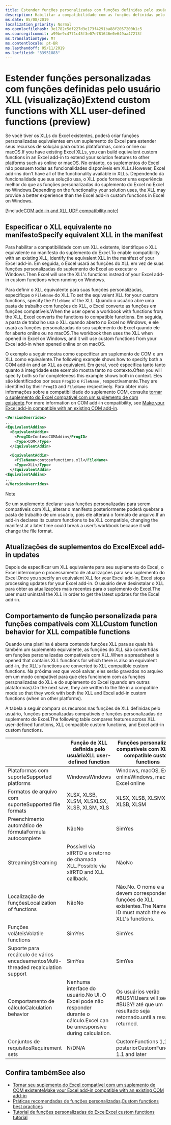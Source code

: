 ```yaml
---
title: Estender funções personalizadas com funções definidas pelo usuário XLL
description: Habilitar a compatibilidade com as funções definidas pelo usuário do Excel XLL que possuem funcionalidade equivalente às suas funções personalizadas (visualização)
ms.date: 05/08/2019
localization_priority: Normal
ms.openlocfilehash: 3e1782c5df227d3e173f4291ba88f2057200b1c5
ms.sourcegitcommit: a99be9c4771c45f3e07e781646e0e649aa47213f
ms.translationtype: MT
ms.contentlocale: pt-BR
ms.lasthandoff: 05/11/2019
ms.locfileid: "33951883"
---
```

# <a name="extend-custom-functions-with-xll-user-defined-functions-preview"></a><span data-ttu-id="b6847-103">Estender funções personalizadas com funções definidas pelo usuário XLL (visualização)</span><span class="sxs-lookup"><span data-stu-id="b6847-103">Extend custom functions with XLL user-defined functions (preview)</span></span>

<span data-ttu-id="b6847-104">Se você tiver os XLLs do Excel existentes, poderá criar funções personalizadas equivalentes em um suplemento do Excel para estender seus recursos de solução para outras plataformas, como online ou macOS.</span><span class="sxs-lookup"><span data-stu-id="b6847-104">If you have existing Excel XLLs, you can build equivalent custom functions in an Excel add-in to extend your solution features to other platforms such as online or macOS.</span></span> <span data-ttu-id="b6847-105">No entanto, os suplementos do Excel não possuem todas as funcionalidades disponíveis em XLLs.</span><span class="sxs-lookup"><span data-stu-id="b6847-105">However, Excel add-ins don't have all of the functionality available in XLLs.</span></span> <span data-ttu-id="b6847-106">Dependendo da funcionalidade que sua solução usa, o XLL pode fornecer uma experiência melhor do que as funções personalizadas do suplemento do Excel no Excel no Windows.</span><span class="sxs-lookup"><span data-stu-id="b6847-106">Depending on the functionality your solution uses, the XLL may provide a better experience than the Excel add-in custom functions in Excel on Windows.</span></span>

[!include[COM add-in and XLL UDF compatibility note](../includes/xll-compatibility-note.md)]

## <a name="specify-equivalent-xll-in-the-manifest"></a><span data-ttu-id="b6847-107">Especificar o XLL equivalente no manifesto</span><span class="sxs-lookup"><span data-stu-id="b6847-107">Specify equivalent XLL in the manifest</span></span>

<span data-ttu-id="b6847-108">Para habilitar a compatibilidade com um XLL existente, identifique o XLL equivalente no manifesto do suplemento do Excel.</span><span class="sxs-lookup"><span data-stu-id="b6847-108">To enable compatibility with an existing XLL, identify the equivalent XLL in the manifest of your Excel add-in.</span></span> <span data-ttu-id="b6847-109">Em seguida, o Excel usará as funções do XLL em vez de suas funções personalizadas do suplemento do Excel ao executar o Windows.</span><span class="sxs-lookup"><span data-stu-id="b6847-109">Then Excel will use the XLL's functions instead of your Excel add-in custom functions when running on Windows.</span></span>

<span data-ttu-id="b6847-110">Para definir o XLL equivalente para suas funções personalizadas, especifique o `FileName` do XLL.</span><span class="sxs-lookup"><span data-stu-id="b6847-110">To set the equivalent XLL for your custom functions, specify the `FileName` of the XLL.</span></span> <span data-ttu-id="b6847-111">Quando o usuário abre uma pasta de trabalho com funções do XLL, o Excel converte as funções em funções compatíveis.</span><span class="sxs-lookup"><span data-stu-id="b6847-111">When the user opens a workbook with functions from the XLL, Excel converts the functions to compatible functions.</span></span> <span data-ttu-id="b6847-112">Em seguida, a pasta de trabalho usa o XLL quando aberto no Excel no Windows, e ele usará as funções personalizadas do seu suplemento do Excel quando ele for aberto online ou no macOS.</span><span class="sxs-lookup"><span data-stu-id="b6847-112">The workbook then uses the XLL when opened in Excel on Windows, and it will use custom functions from your Excel add-in when opened online or on macOS.</span></span>

<span data-ttu-id="b6847-113">O exemplo a seguir mostra como especificar um suplemento de COM e um XLL como equivalente.</span><span class="sxs-lookup"><span data-stu-id="b6847-113">The following example shows how to specify both a COM add-in and an XLL as equivalent.</span></span> <span data-ttu-id="b6847-114">Em geral, você especifica tanto tanto quanto à integridade este exemplo mostra tanto no contexto.</span><span class="sxs-lookup"><span data-stu-id="b6847-114">Often you will specify both so for completeness this example shows both in context.</span></span> <span data-ttu-id="b6847-115">Eles são identificados por seus `ProgID` e `FileName` , respectivamente.</span><span class="sxs-lookup"><span data-stu-id="b6847-115">They are identified by their `ProgID` and `FileName` respectively.</span></span> <span data-ttu-id="b6847-116">Para obter mais informações sobre a compatibilidade do suplemento COM, consulte [tornar o suplemento do Excel compatível com um suplemento de com existente](../develop/make-office-add-in-compatible-with-existing-com-add-in.md).</span><span class="sxs-lookup"><span data-stu-id="b6847-116">For more information on COM add-in compatibility, see [Make your Excel add-in compatible with an existing COM add-in](../develop/make-office-add-in-compatible-with-existing-com-add-in.md).</span></span>

```xml
<VersionOverrides>
...
<EquivalentAddins>
  <EquivalentAddin>
    <ProgID>ContosoCOMAddin</ProgID>
    <Type>COM</Type>
  </EquivalentAddin>

  <EquivalentAddin>
    <FileName>contosofunctions.xll</FileName>
    <Type>XLL</Type>
  </EquivalentAddin>
<EquivalentAddins>
...
</VersionOverrides>
```

> [!NOTE]
> <span data-ttu-id="b6847-117">Se um suplemento declarar suas funções personalizadas para serem compatíveis com XLL, alterar o manifesto posteriormente poderá quebrar a pasta de trabalho de um usuário, pois ele alterará o formato de arquivo.</span><span class="sxs-lookup"><span data-stu-id="b6847-117">If an add-in declares its custom functions to be XLL compatible, changing the manifest at a later time could break a user’s workbook because it will change the file format.</span></span>

## <a name="excel-add-in-updates"></a><span data-ttu-id="b6847-118">Atualizações de suplementos do Excel</span><span class="sxs-lookup"><span data-stu-id="b6847-118">Excel add-in updates</span></span>

<span data-ttu-id="b6847-119">Depois de especificar um XLL equivalente para seu suplemento do Excel, o Excel interrompe o processamento de atualizações para seu suplemento do Excel.</span><span class="sxs-lookup"><span data-stu-id="b6847-119">Once you specify an equivalent XLL for your Excel add-in, Excel stops processing updates for your Excel add-in.</span></span> <span data-ttu-id="b6847-120">O usuário deve desinstalar o XLL para obter as atualizações mais recentes para o suplemento do Excel.</span><span class="sxs-lookup"><span data-stu-id="b6847-120">The user must uninstall the XLL in order to get the latest updates for the Excel add-in.</span></span>

## <a name="custom-function-behavior-for-xll-compatible-functions"></a><span data-ttu-id="b6847-121">Comportamento de função personalizada para funções compatíveis com XLL</span><span class="sxs-lookup"><span data-stu-id="b6847-121">Custom function behavior for XLL compatible functions</span></span>

<span data-ttu-id="b6847-122">Quando uma planilha é aberta contendo funções XLL para as quais há também um suplemento equivalente, as funções do XLL são convertidas em funções personalizadas compatíveis com XLL.</span><span class="sxs-lookup"><span data-stu-id="b6847-122">When a spreadsheet is opened that contains XLL functions for which there is also an equivalent add-in, the XLL's functions are converted to XLL compatible custom functions.</span></span> <span data-ttu-id="b6847-123">Na próxima vez que você salvar, eles serão gravados no arquivo em um modo compatível para que eles funcionem com as funções personalizadas do XLL e do suplemento do Excel (quando em outras plataformas).</span><span class="sxs-lookup"><span data-stu-id="b6847-123">On the next save, they are written to the file in a compatible mode so that they work with both the XLL and Excel add-in custom functions (when on other platforms).</span></span>

<span data-ttu-id="b6847-124">A tabela a seguir compara os recursos nas funções de XLL definidas pelo usuário, funções personalizadas compatíveis e funções personalizadas de suplemento do Excel.</span><span class="sxs-lookup"><span data-stu-id="b6847-124">The following table compares features across XLL user-defined functions, XLL compatible custom functions, and Excel add-in custom functions.</span></span>

|         |<span data-ttu-id="b6847-125">Função de XLL definida pelo usuário</span><span class="sxs-lookup"><span data-stu-id="b6847-125">XLL user-defined function</span></span> |<span data-ttu-id="b6847-126">Funções personalizadas compatíveis com XLL</span><span class="sxs-lookup"><span data-stu-id="b6847-126">XLL compatible custom functions</span></span> |<span data-ttu-id="b6847-127">Função personalizada de suplemento do Excel</span><span class="sxs-lookup"><span data-stu-id="b6847-127">Excel add-in custom function</span></span> |
|---------|---------|---------|---------|
| <span data-ttu-id="b6847-128">Plataformas com suporte</span><span class="sxs-lookup"><span data-stu-id="b6847-128">Supported platforms</span></span> | <span data-ttu-id="b6847-129">Windows</span><span class="sxs-lookup"><span data-stu-id="b6847-129">Windows</span></span> | <span data-ttu-id="b6847-130">Windows, macOS, Excel online</span><span class="sxs-lookup"><span data-stu-id="b6847-130">Windows, macOS, Excel online</span></span> | <span data-ttu-id="b6847-131">Windows, macOS, Excel online</span><span class="sxs-lookup"><span data-stu-id="b6847-131">Windows, macOS, Excel online</span></span> |
| <span data-ttu-id="b6847-132">Formatos de arquivo com suporte</span><span class="sxs-lookup"><span data-stu-id="b6847-132">Supported file formats</span></span> | <span data-ttu-id="b6847-133">XLSX, XLSB, XLSM, XLS</span><span class="sxs-lookup"><span data-stu-id="b6847-133">XLSX, XLSB, XLSM, XLS</span></span> | <span data-ttu-id="b6847-134">XLSX, XLSB, XLSM</span><span class="sxs-lookup"><span data-stu-id="b6847-134">XLSX, XLSB, XLSM</span></span> | <span data-ttu-id="b6847-135">XLSX, XLSB, XLSM</span><span class="sxs-lookup"><span data-stu-id="b6847-135">XLSX, XLSB, XLSM</span></span> |
| <span data-ttu-id="b6847-136">Preenchimento automático de fórmula</span><span class="sxs-lookup"><span data-stu-id="b6847-136">Formula autocomplete</span></span> | <span data-ttu-id="b6847-137">Não</span><span class="sxs-lookup"><span data-stu-id="b6847-137">No</span></span> | <span data-ttu-id="b6847-138">Sim</span><span class="sxs-lookup"><span data-stu-id="b6847-138">Yes</span></span> | <span data-ttu-id="b6847-139">Sim</span><span class="sxs-lookup"><span data-stu-id="b6847-139">Yes</span></span> |
| <span data-ttu-id="b6847-140">Streaming</span><span class="sxs-lookup"><span data-stu-id="b6847-140">Streaming</span></span> | <span data-ttu-id="b6847-141">Possível via xlfRTD e o retorno de chamada XLL.</span><span class="sxs-lookup"><span data-stu-id="b6847-141">Possible via xlfRTD and XLL callback.</span></span> | <span data-ttu-id="b6847-142">Não</span><span class="sxs-lookup"><span data-stu-id="b6847-142">No</span></span> | <span data-ttu-id="b6847-143">Sim</span><span class="sxs-lookup"><span data-stu-id="b6847-143">Yes</span></span> |
| <span data-ttu-id="b6847-144">Localização de funções</span><span class="sxs-lookup"><span data-stu-id="b6847-144">Localization of functions</span></span> | <span data-ttu-id="b6847-145">Não</span><span class="sxs-lookup"><span data-stu-id="b6847-145">No</span></span> | <span data-ttu-id="b6847-146">Não.</span><span class="sxs-lookup"><span data-stu-id="b6847-146">No.</span></span> <span data-ttu-id="b6847-147">O nome e a ID devem corresponder às funções de XLL existentes.</span><span class="sxs-lookup"><span data-stu-id="b6847-147">The Name and ID must match the existing XLL's functions.</span></span> | <span data-ttu-id="b6847-148">Sim</span><span class="sxs-lookup"><span data-stu-id="b6847-148">Yes</span></span> |
| <span data-ttu-id="b6847-149">Funções voláteis</span><span class="sxs-lookup"><span data-stu-id="b6847-149">Volatile functions</span></span> | <span data-ttu-id="b6847-150">Sim</span><span class="sxs-lookup"><span data-stu-id="b6847-150">Yes</span></span> | <span data-ttu-id="b6847-151">Sim</span><span class="sxs-lookup"><span data-stu-id="b6847-151">Yes</span></span> | <span data-ttu-id="b6847-152">Sim</span><span class="sxs-lookup"><span data-stu-id="b6847-152">Yes</span></span> |
| <span data-ttu-id="b6847-153">Suporte para recálculo de vários encadeamentos</span><span class="sxs-lookup"><span data-stu-id="b6847-153">Multi-threaded recalculation support</span></span> | <span data-ttu-id="b6847-154">Sim</span><span class="sxs-lookup"><span data-stu-id="b6847-154">Yes</span></span> | <span data-ttu-id="b6847-155">Sim</span><span class="sxs-lookup"><span data-stu-id="b6847-155">Yes</span></span> | <span data-ttu-id="b6847-156">Sim</span><span class="sxs-lookup"><span data-stu-id="b6847-156">Yes</span></span> |
| <span data-ttu-id="b6847-157">Comportamento de cálculo</span><span class="sxs-lookup"><span data-stu-id="b6847-157">Calculation behavior</span></span> | <span data-ttu-id="b6847-158">Nenhuma interface do usuário.</span><span class="sxs-lookup"><span data-stu-id="b6847-158">No UI.</span></span> <span data-ttu-id="b6847-159">O Excel pode não responder durante o cálculo.</span><span class="sxs-lookup"><span data-stu-id="b6847-159">Excel can be unresponsive during calculation.</span></span> | <span data-ttu-id="b6847-160">Os usuários verão #BUSY!</span><span class="sxs-lookup"><span data-stu-id="b6847-160">Users will see #BUSY!</span></span> <span data-ttu-id="b6847-161">até que um resultado seja retornado.</span><span class="sxs-lookup"><span data-stu-id="b6847-161">until a result is returned.</span></span> | <span data-ttu-id="b6847-162">Os usuários verão #BUSY!</span><span class="sxs-lookup"><span data-stu-id="b6847-162">Users will see #BUSY!</span></span> <span data-ttu-id="b6847-163">até que um resultado seja retornado.</span><span class="sxs-lookup"><span data-stu-id="b6847-163">until a result is returned.</span></span> |
| <span data-ttu-id="b6847-164">Conjuntos de requisitos</span><span class="sxs-lookup"><span data-stu-id="b6847-164">Requirement sets</span></span> | <span data-ttu-id="b6847-165">N/D</span><span class="sxs-lookup"><span data-stu-id="b6847-165">N/A</span></span> | <span data-ttu-id="b6847-166">CustomFunctions 1,1 e posterior</span><span class="sxs-lookup"><span data-stu-id="b6847-166">CustomFunctions 1.1 and later</span></span> | <span data-ttu-id="b6847-167">CustomFunctions 1,1 e posterior</span><span class="sxs-lookup"><span data-stu-id="b6847-167">CustomFunctions 1.1 and later</span></span> |

## <a name="see-also"></a><span data-ttu-id="b6847-168">Confira também</span><span class="sxs-lookup"><span data-stu-id="b6847-168">See also</span></span>

- [<span data-ttu-id="b6847-169">Tornar seu suplemento do Excel compatível com um suplemento de COM existente</span><span class="sxs-lookup"><span data-stu-id="b6847-169">Make your Excel add-in compatible with an existing COM add-in</span></span>](../develop/make-office-add-in-compatible-with-existing-com-add-in.md)
- <span data-ttu-id="b6847-170">[Práticas recomendadas de funções personalizadas](custom-functions-best-practices.md).</span><span class="sxs-lookup"><span data-stu-id="b6847-170">[Custom functions best practices](custom-functions-best-practices.md)</span></span>
- [<span data-ttu-id="b6847-171">Tutorial de funções personalizadas do Excel</span><span class="sxs-lookup"><span data-stu-id="b6847-171">Excel custom functions tutorial</span></span>](../tutorials/excel-tutorial-create-custom-functions.md)
